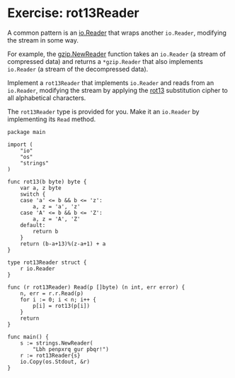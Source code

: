 # Exercise: rot13Reader


A common pattern is an [io.Reader](https://go.dev/pkg/io/#Reader) that wraps another `io.Reader`, modifying the stream in some way.

For example, the [gzip.NewReader](https://go.dev/pkg/compress/gzip/#NewReader) function takes an `io.Reader` (a stream of compressed data) and returns a `*gzip.Reader` that also implements `io.Reader` (a stream of the decompressed data).

Implement a `rot13Reader` that implements `io.Reader` and reads from an `io.Reader`, modifying the stream by applying the [rot13](https://en.wikipedia.org/wiki/ROT13) substitution cipher to all alphabetical characters.

The `rot13Reader` type is provided for you.
Make it an `io.Reader` by implementing its `Read` method.

<div class="hint" title="Click to see possible solution">

    package main
    
    import (
    	"io"
    	"os"
    	"strings"
    )
    
    func rot13(b byte) byte {
    	var a, z byte
    	switch {
    	case 'a' <= b && b <= 'z':
    		a, z = 'a', 'z'
    	case 'A' <= b && b <= 'Z':
    		a, z = 'A', 'Z'
    	default:
    		return b
    	}
    	return (b-a+13)%(z-a+1) + a
    }
    
    type rot13Reader struct {
    	r io.Reader
    }
    
    func (r rot13Reader) Read(p []byte) (n int, err error) {
    	n, err = r.r.Read(p)
    	for i := 0; i < n; i++ {
    		p[i] = rot13(p[i])
    	}
    	return
    }
    
    func main() {
    	s := strings.NewReader(
    		"Lbh penpxrq gur pbqr!")
    	r := rot13Reader{s}
    	io.Copy(os.Stdout, &r)
    }
    
</div>
